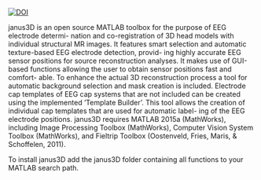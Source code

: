 [![DOI](https://zenodo.org/badge/DOI/10.5281/zenodo.7211774.svg)](https://doi.org/10.5281/zenodo.7211774)

janus3D is an open source MATLAB toolbox for the purpose of EEG electrode determi- nation and co-registration of 3D head models with individual structural MR images. It features smart selection and automatic texture-based EEG electrode detection, provid- ing highly accurate EEG sensor positions for source reconstruction analyses. It makes use of GUI-based functions allowing the user to obtain sensor positions fast and comfort- able. To enhance the actual 3D reconstruction process a tool for automatic background selection and mask creation is included. Electrode cap templates of EEG cap systems that are not included can be created using the implemented ’Template Builder’. This tool allows the creation of individual cap templates that are used for automatic label- ing of the EEG electrode positions. janus3D requires MATLAB 2015a (MathWorks), including Image Processing Toolbox (MathWorks), Computer Vision System Toolbox (MathWorks), and Fieltrip Toolbox (Oostenveld, Fries, Maris, & Schoffelen, 2011).

To install janus3D add the janus3D folder containing all functions to your MATLAB search path.
